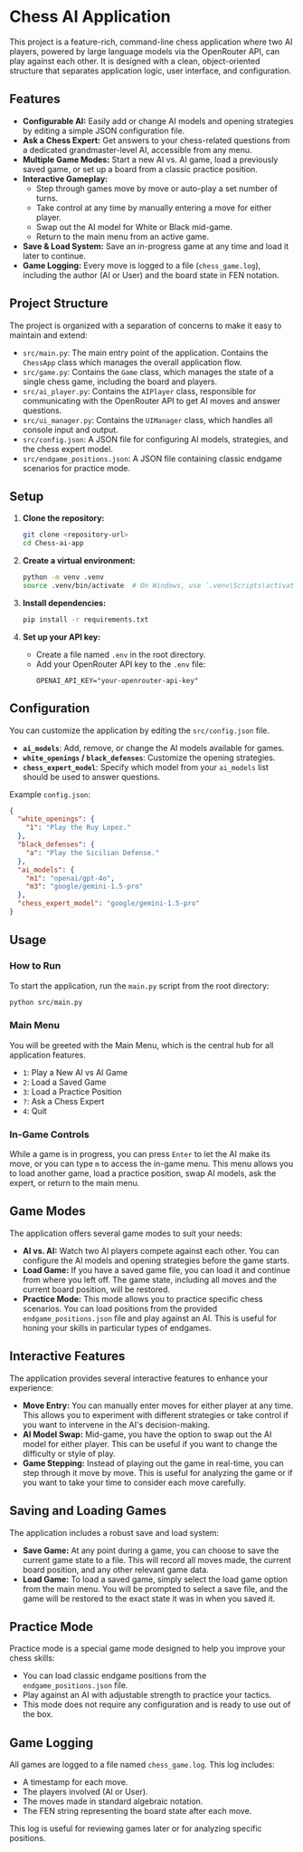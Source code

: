 # Chess AI Application

This project is a feature-rich, command-line chess application where two AI players, powered by large language models via the OpenRouter API, can play against each other. It is designed with a clean, object-oriented structure that separates application logic, user interface, and configuration.

## Features

*   **Configurable AI:** Easily add or change AI models and opening strategies by editing a simple JSON configuration file.
*   **Ask a Chess Expert:** Get answers to your chess-related questions from a dedicated grandmaster-level AI, accessible from any menu.
*   **Multiple Game Modes:** Start a new AI vs. AI game, load a previously saved game, or set up a board from a classic practice position.
*   **Interactive Gameplay:**
    *   Step through games move by move or auto-play a set number of turns.
    *   Take control at any time by manually entering a move for either player.
    *   Swap out the AI model for White or Black mid-game.
    *   Return to the main menu from an active game.
*   **Save & Load System:** Save an in-progress game at any time and load it later to continue.
*   **Game Logging:** Every move is logged to a file (`chess_game.log`), including the author (AI or User) and the board state in FEN notation.

## Project Structure

The project is organized with a separation of concerns to make it easy to maintain and extend:

*   `src/main.py`: The main entry point of the application. Contains the `ChessApp` class which manages the overall application flow.
*   `src/game.py`: Contains the `Game` class, which manages the state of a single chess game, including the board and players.
*   `src/ai_player.py`: Contains the `AIPlayer` class, responsible for communicating with the OpenRouter API to get AI moves and answer questions.
*   `src/ui_manager.py`: Contains the `UIManager` class, which handles all console input and output.
*   `src/config.json`: A JSON file for configuring AI models, strategies, and the chess expert model.
*   `src/endgame_positions.json`: A JSON file containing classic endgame scenarios for practice mode.

## Setup

1.  **Clone the repository:**
    ```bash
    git clone <repository-url>
    cd Chess-ai-app
    ```

2.  **Create a virtual environment:**
    ```bash
    python -m venv .venv
    source .venv/bin/activate  # On Windows, use `.venv\Scripts\activate`
    ```

3.  **Install dependencies:**
    ```bash
    pip install -r requirements.txt
    ```

4.  **Set up your API key:**
    *   Create a file named `.env` in the root directory.
    *   Add your OpenRouter API key to the `.env` file:
        ```
        OPENAI_API_KEY="your-openrouter-api-key"
        ```

## Configuration

You can customize the application by editing the `src/config.json` file.

*   **`ai_models`**: Add, remove, or change the AI models available for games.
*   **`white_openings` / `black_defenses`**: Customize the opening strategies.
*   **`chess_expert_model`**: Specify which model from your `ai_models` list should be used to answer questions.

Example `config.json`:
```json
{
  "white_openings": {
    "1": "Play the Ruy Lopez."
  },
  "black_defenses": {
    "a": "Play the Sicilian Defense."
  },
  "ai_models": {
    "m1": "openai/gpt-4o",
    "m3": "google/gemini-1.5-pro"
  },
  "chess_expert_model": "google/gemini-1.5-pro"
}
```

## Usage

### How to Run
To start the application, run the `main.py` script from the root directory:
```bash
python src/main.py
```

### Main Menu
You will be greeted with the Main Menu, which is the central hub for all application features.
*   `1`: Play a New AI vs AI Game
*   `2`: Load a Saved Game
*   `3`: Load a Practice Position
*   `?`: Ask a Chess Expert
*   `4`: Quit

### In-Game Controls
While a game is in progress, you can press `Enter` to let the AI make its move, or you can type `m` to access the in-game menu. This menu allows you to load another game, load a practice position, swap AI models, ask the expert, or return to the main menu.

## Game Modes

The application offers several game modes to suit your needs:

*   **AI vs. AI:** Watch two AI players compete against each other. You can configure the AI models and opening strategies before the game starts.
*   **Load Game:** If you have a saved game file, you can load it and continue from where you left off. The game state, including all moves and the current board position, will be restored.
*   **Practice Mode:** This mode allows you to practice specific chess scenarios. You can load positions from the provided `endgame_positions.json` file and play against an AI. This is useful for honing your skills in particular types of endgames.

## Interactive Features

The application provides several interactive features to enhance your experience:

*   **Move Entry:** You can manually enter moves for either player at any time. This allows you to experiment with different strategies or take control if you want to intervene in the AI's decision-making.
*   **AI Model Swap:** Mid-game, you have the option to swap out the AI model for either player. This can be useful if you want to change the difficulty or style of play.
*   **Game Stepping:** Instead of playing out the game in real-time, you can step through it move by move. This is useful for analyzing the game or if you want to take your time to consider each move carefully.

## Saving and Loading Games

The application includes a robust save and load system:

*   **Save Game:** At any point during a game, you can choose to save the current game state to a file. This will record all moves made, the current board position, and any other relevant game data.
*   **Load Game:** To load a saved game, simply select the load game option from the main menu. You will be prompted to select a save file, and the game will be restored to the exact state it was in when you saved it.

## Practice Mode

Practice mode is a special game mode designed to help you improve your chess skills:

*   You can load classic endgame positions from the `endgame_positions.json` file.
*   Play against an AI with adjustable strength to practice your tactics.
*   This mode does not require any configuration and is ready to use out of the box.

## Game Logging

All games are logged to a file named `chess_game.log`. This log includes:

*   A timestamp for each move.
*   The players involved (AI or User).
*   The moves made in standard algebraic notation.
*   The FEN string representing the board state after each move.

This log is useful for reviewing games later or for analyzing specific positions.
